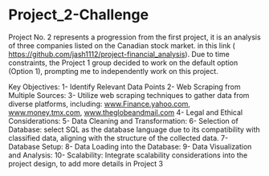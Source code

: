 # Project_2-Challenge

Project No. 2 represents a progression from the first project, it is an analysis of three companies listed on the Canadian stock market. in this link ( https://github.com/jash1112/project-financial_analysis).
Due to time constraints, the Project 1 group decided to work on the default option (Option 1), prompting me to independently work on this project.

Key Objectives:
1- Identify Relevant Data Points
2- Web Scraping from Multiple Sources:
3- Utilize web scraping techniques to gather data from diverse platforms, including:
www.Finance.yahoo.com,
www.money.tmx.com,
www.theglobeandmail.com
4- Legal and Ethical Considerations:
5- Data Cleaning and Transformation:
6- Selection of Database:
select SQL as the database language due to its compatibility with classified data, aligning with the structure of the collected data.
7- Database Setup:
8- Data Loading into the Database:
9- Data Visualization and Analysis:
10- Scalability:
Integrate scalability considerations into the project design, to add more details in Project 3